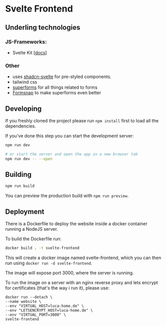 # Svelte Frontend

## Underling technologies
### JS-Frameworks:
* Svelte Kit \[[docs](https://kit.svelte.dev/docs/introduction)\]
 
### Other
* uses [shadcn-svelte](https://www.shadcn-svelte.com/) for pre-styled components.
* tailwind css
* [superforms](https://superforms.rocks/) for all things related to forms
* [Formsnap](https://formsnap.dev/docs/quick-start) to make superforms even better

## Developing

If you freshly cloned the project please run `npm install` first to load all the dependencies.

If you've done this step you can start the development server:

```bash
npm run dev

# or start the server and open the app in a new browser tab
npm run dev -- --open
```

## Building


```bash
npm run build
```

You can preview the production build with `npm run preview`.


## Deployment

There is a Dockerfile to deploy the website inside a docker container running a NodeJS server. 

To build the Dockerfile run:

```bash
docker build . -t svelte-frontend
```

This will create a docker image named svelte-frontend, which you can then run using `docker run -d svelte-frontend`.

The image will expose port 3000, where the server is running. 

To run the image on a server with an nginx reverse proxy and lets encrypt for certificates (that's the way i run it),
please use:

```shell
docker run --detach \
--name website \
--env "VIRTUAL_HOST=luca-home.de" \
--env "LETSENCRYPT_HOST=luca-home.de" \
--env "VIRTUAL_PORT=3000" \
svelte-frontend
```